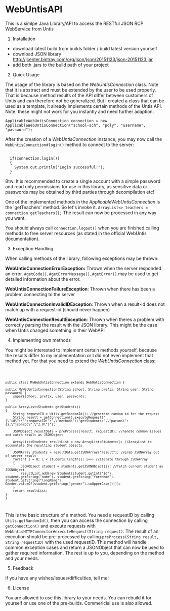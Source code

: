 # WebUntisAPI
This is a simlpe Java Library/API to access the RESTful JSON RCP WebService from Untis

1. Installation

  - download latest build from builds folder / build latest version yourself
  - download JSON library http://jcenter.bintray.com/org/json/json/20151123/json-20151123.jar
  - add both .jars to the build path of your project


2. Quick Usage

The usage of the library is based on the <i>WebUntisConnection</i> class. Note that it is abstract and must be extended by the user to be used properly. That is because method results of the API differ between customers of Untis and can therefore not be generalized. But I created a class that can be used as a template, it already implements certain methods of the Untis API. Note: these might not work for you instantly and need further adaption.

<code>ApplicableWebUntisConnection connection = new ApplicableWebUntisConnection("school-sch", "poly", "username", "password");</code>

After the creation of a <i>WebUntisConnection</i> instance, you may now call the <code>WebUntisConnection#login()</code> method to connect to the server:

<code>
  if(connection.login())
  {
    System.out.println("Login successful!");
  }
</code>

Btw: It is recommended to create a single account with a simple password and read only permissions for use in this library, as sensitive data or passwords may be obtained by third parties through decompilation etc!

One of the implemented methods in the <i>ApplicableWebUntisConnection</i> is the 'getTeachers' method. So let's invoke it.
<code>ArrayList<> teachers = connection.getTeachers();</code>
The result can now be processed in any way you want.

You should always call <code>connection.logout()</code> when you are finished calling methods to free server resources (as stated in the official WebUntis documentation).


3. Exception Handling

When calling methods of the library, following exceptions may be thrown:

<b>WebUntisConnectionErrorException:</b> Thrown when the server responded an error. <code>#getCode(),#getErrorMessage(),#getError()</code> may be used to get detailed information about the error.

<b>WebUntisConnectionFailureException</b>: Thrown when there has been a problem connecting to the server

<b>WebUntisConnectionInvalidIDException</b>: Thrown when a result-id does not match up with a request-id (should never happen)

<b>WebUntisConnectionResultException</b>: Thrown when theres a problem with correctly parsing the result with the JSON library. This might be the case when Untis changed something in their WebAPI


4. Implementing own methods

You might be interested to implement certain methods yourself, because the results differ to my implementation or I did not even implement that method yet. For that you need to extend the <i>WebUntisConnection</i> class:

<code>
 
    public class MyWebUntisConnection extends WebUntisConnection {

	public MyWebUntisConnection(String school, String prefix, String user, String password) {
		super(school, prefix, user, password);
	}
	
	public ArrayList<Student> getStudents()
	{
		String requestID = Utils.getRandomId(); //generate random id for the request
		String result = getConnection().executeRequest("{\"id\":\""+requestID+"\",\"method\":\"getStudents\",\"params\":{},\"jsonrpc\":\"2.0\"}");
		
		JSONObject resultData = preProcess(result, requestID); //handle common issues and catch result as JSONObject

		ArrayList<Student> resultList = new ArrayList<Student>(); //ArrayList to accumulate the resulting student objects
		
		JSONArray students = resultData.getJSONArray("result"); //grab JSONArray out of server result
		for(int i = 0; i < students.length(); i++) //iterate through JSONArray
		{
			JSONObject student = students.getJSONObject(i); //fetch current student as JSONObject
			resultList.add(new Student(student.getInt("id"), student.getString("name"), student.getString("foreName"), student.getString("longName"), Gender.valueOf(student.getString("gender").toUpperCase())));
		}
		return resultList;
	}
    }
</code>

This is the basic structure of a method. You need a requestID by calling <code>Utils.getRandomId()</code>, then you can access the connection by calling <code>getConnection()</code> and execute requests with <code>WebUntisHTTPConnector#executeRequest(String request)</code>. The result of an execution should be pre-processed by calling <code>preProcess(String result, String requestID)</code> with the used requestID. This method will handle common exception cases and return a JSONObject that can now be used to gather required information. The rest is up to you, depending on the method and your needs.


5. Feedback

If you have any wishes/issues/difficulties, tell me!


6. License

You are allowed to use this library to your needs. You can rebuild it for yourself or use one of the pre-builds. Commericial use is also allowed.
